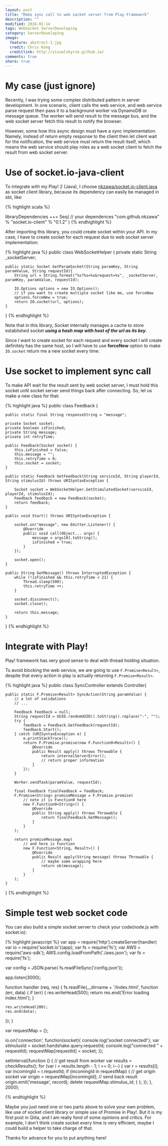 ```yaml
---
layout: post
title: "Make sync call to web socket server from Play Framework"
description: ""
modified: 2016-01-14
tags: WebSocket ServerDeveloping
category: ServerDeveloping
image:
  feature: abstract-1.jpg
  credit: Chris Kong
  creditlink: http://visualskyrim.github.io/
comments: true
share: true
---
```


# My case (just ignore)

Recently, I was trying some complex distributed pattern in server development.
In one scenario, client calls the web service, and web service parse request then pass it to a background worker via DynamoDB or message queue. The worker will send result to the message bus, and the web socket server fetch this result to notify the browser.

However, some how this async design must have a sync implementation. Namely, instead of return empty response to the client then let client wait for the notification, the web service must return the result itself, which means the web service should play roles as a web socket client to fetch the result from web socket server.


# Use of socket.io-java-client

To integrate with my Play! 2 (Java), I choose [nkzawa/socket.io-client.java](https://github.com/nkzawa/socket.io-client.java) as socket client library, because its dependency can easily be managed in sbt, like:

{% highlight scala %}

libraryDependencies ++= Seq(
  // your dependences
  "com.github.nkzawa" % "socket.io-client" % "0.1.2"
)
{% endhighlight %}


After importing this library, you could create socket within your API. In my case, I have to create socket for each request due to web socket server implementation:

{% highlight java %}
public class WebSocketHelper {
    private static String _socketServer;

    public static Socket GetParamSocket(String paramKey, String paramValue, String requestId){
        String url = String.format("%s?%s=%s&request=%s", _socketServer, paramKey, paramValue, requestId);

        IO.Options options = new IO.Options();
        // if you want to create multiple socket like me, use forceNew
        options.forceNew = true;
        return IO.socket(url, options);
    }
}
{% endhighlight %}


Note that in this library, Socket internally manages a cache to store established socket ***using a hash map with host of the url as its key***.

Since I want to create socket for each request and every socket I will create definitely has the same host, so I will have to use **forceNew** option to make `IO.socket` return me a new socket every time.

# Use socket to implement sync call

To make API wait for the result sent by web socket server, I must hold this socket until socket server send things back after connecting. So, let us make a new class for that:

{% highlight java %}
public class Feedback  {

    public static final String responseString = "message";

    private Socket socket;
    private boolean isFinished;
    private String message;
    private int retryTime;

    public Feedback(Socket socket) {
        this.isFinished = false;
        this.message = "";
        this.retryTime = 0;
        this.socket = socket;
    }

    public static Feedback GetFeedback(String serviceId, String playerId, String stimulusId) throws URISyntaxException {

        Socket socket = WebSocketHelper.GetStimulatedSocket(serviceId, playerId, stimulusId);
        Feedback feedback = new Feedback(socket);
        return feedback;
    }

    public void Start() throws URISyntaxException {

        socket.on("message", new Emitter.Listener() {
            @Override
            public void call(Object... args) {
                message = args[0].toString();
                isFinished = true;
            }
        });

        socket.open();
    }

    public String GetMessage() throws InterruptedException {
        while (!isFinished && this.retryTime < 21) {
            Thread.sleep(500);
            this.retryTime ++;
        }

        socket.disconnect();
        socket.close();

        return this.message;
    }
}
{% endhighlight %}


# Integrate with Play!

Play! framework has very good sense to deal with thread holding situation.

To avoid blocking the web service, we are going to use `F.Promise<Result>`, despite that every action in play is actually returning `F.Promise<Result>`.

{% highlight java %}
public class SyncController extends Controller{

    public static F.Promise<Result> SyncAction(String paramValue) {
        // a lot of validations
        // ...

        Feedback feedback = null;
        String requestId = UUID.randomUUID().toString().replace("-", "");
        try {
            feedback = Feedback.GetFeedback(requestId);
            feedback.Start();
        } catch (URISyntaxException e) {
            e.printStackTrace();
            return F.Promise.promise(new F.Function0<Result>() {
                @Override
                public Result apply() throws Throwable {
                    return internalServerError();
                    // return proper information
                }
            });
        }

        Worker.sendTask(paramValue, requestId);

        final Feedback finalFeedback = feedback;
        F.Promise<String> promiseMessage = F.Promise.promise(
            // note it is Function0 here
            new F.Function0<String>() {
                @Override
                public String apply() throws Throwable {
                    return finalFeedback.GetMessage();
                }
            }
        );

        return promiseMessage.map(
            // and here is Function
            new F.Function<String, Result>() {
                @Override
                public Result apply(String message) throws Throwable {
                    // maybe some wrapping here
                    return ok(message);
                }
            }
        );
    }
}
{% endhighlight %}


# Simple test web socket code

You can also build a simple socket server to check your code(node.js with socket.io):

{% highlight javascript %}
var app = require('http').createServer(handler)
var io = require('socket.io')(app);
var fs = require('fs');
var AWS = require('aws-sdk');
AWS.config.loadFromPath('./aws.json');
var fs = require('fs');

var config = JSON.parse(
	fs.readFileSync('config.json'));

app.listen(3000);

function handler (req, res) {
  fs.readFile(__dirname + '/index.html',
  function (err, data) {
    if (err) {
      res.writeHead(500);
      return res.end('Error loading index.html');
    }

    res.writeHead(200);
    res.end(data);
  });
}


var requestMap = {};

io.on('connection', function(socket){
  console.log('socket connected!');
	var stimulusId = socket.handshake.query.requestId;
  console.log("connected " + requestId);
	requestMap[requestId] = socket;
});


setInterval(function () {
  // get result from worker
  var results = checkResults();
  for (var i = results.length - 1; i >= 0; i--) {
    var r = results[i];
    var incomingId = r.requestId;
    if (incomingId in requestMap) {
      // get origin socket
      var origin = requestMap[incomingId];
      // send back result
      origin.emit('message', record);
      delete requestMap.stimulus_id;
    }
  };
  });
}, 2000);

{% endhighlight %}



Maybe you just need one or two parts above to solve your own problem, like use of socket client library or simple use of Promise in Play!. But it is my first post in Qiita, and I am really fond of some opinions and critics. For example, I don't think create socket every time is very efficient, maybe I could build a helper to take charge of that.

Thanks for advance for you to put anything here!
